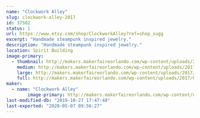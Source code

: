 ```yaml
---
name: "Clockwork Alley"
slug: clockwork-alley-2017
id: 37502
status: 1
url: https://www.etsy.com/shop/ClockworkAlley?ref=shop_sugg
excerpt: "Handmade steampunk inspired jewelry."
description: "Handmade steampunk inspired jewelry."
location: Spirit Building
image-primary:
  - thumbnail: http://makers.makerfaireorlando.com/wp-content/uploads/2017/08/DSC07522-150x150.jpg
    medium: http://makers.makerfaireorlando.com/wp-content/uploads/2017/08/DSC07522-300x225.jpg
    large: http://makers.makerfaireorlando.com/wp-content/uploads/2017/08/DSC07522-1024x768.jpg
    full: http://makers.makerfaireorlando.com/wp-content/uploads/2017/08/DSC07522.jpg
maker:
  - name: "Clockwork Alley"
        image-primary: http://makers.makerfaireorlando.com/wp-content/uploads/2017/08/logo.jpg
last-modified-db: "2019-10-27 17:47:48"
last-exported: "2020-05-07 09:56:27"
---
```

